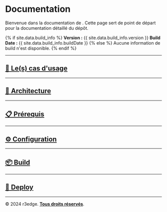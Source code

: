 # Documentation <r3edge-githubrepo-template>

Bienvenue dans la documentation de **<r3edge-repo-template>**. Cette page sert de point de départ pour la documentation détaillé du dépôt.

{% if site.data.build_info %}
**Version :** {{ site.data.build_info.version }}
**Build Date :** {{ site.data.build_info.buildDate }}
{% else %}
Aucune information de build n'est disponible.
{% endif %}

---
## [📌 Le(s) cas d'usage](Usages.md)

---
## [🧩 Architecture](Architecture.md)

---
## [📋 Prérequis](Prerequis.md)

---
## [⚙️ Configuration](Configuration.md)

---
## [📦 Build](Build.md)

---
## [🚀 Deploy](Deploy.md)

---
© 2024 r3edge. [**Tous droits réservés**](../LICENSE).
